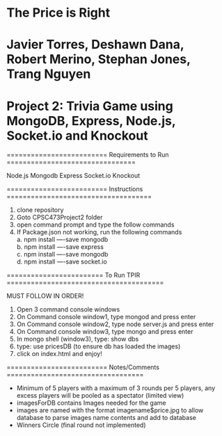 # The Price is Right
# Javier Torres, Deshawn Dana, Robert Merino, Stephan Jones, Trang Nguyen
# Project 2: Trivia Game using MongoDB, Express, Node.js, Socket.io and Knockout

=========================   Requirements to Run   ================================

Node.js
Mongodb
Express
Socket.io
Knockout

=========================    Instructions     ====================================

1. clone repository
2. Goto CPSC473Project2 folder
3. open command prompt and type the follow commands
4. If Package.json not working, run the following commands <br />
	a. npm install —-save mongodb <br />
	b. npm install —-save express <br />
	c. npm install —-save mongodb <br />
	d. npm install —-save socket.io <br />

========================  To Run TPIR  =======================================

   MUST FOLLOW IN ORDER!

1. Open 3 command console windows
2. On Command console window1, type mongod and press enter
3. On Command console window2, type node server.js and press enter
4. On Command console window3, type mongo and press enter 
5. In mongo shell (window3), type: show dbs
6. type: use pricesDB (to ensure db has loaded the images)
7. click on index.html and enjoy!

=========================   Notes/Comments   ==================================

* Minimum of 5 players with a maximum of 3 rounds per 5 players, any excess players
  will be pooled as a spectator (limited view)
* imagesForDB contains Images needed for the game
* images are named with the format imagename$price.jpg to allow database to parse
  images name contents and add to database
* Winners Circle (final round not implemented)





